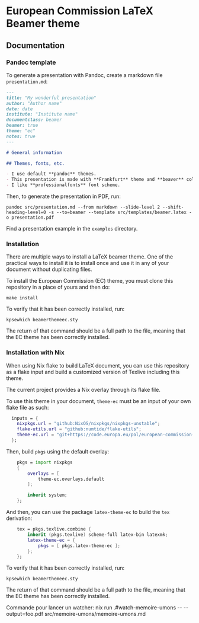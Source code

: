 # European Commission LaTeX Beamer theme

## Documentation

### Pandoc template

To generate a presentation with Pandoc, create a markdown file
`presentation.md`:

```markdown
---
title: "My wonderful presentation"
author: "Author name"
date: date
institute: "Institute name"
documentclass: beamer
beamer: true
theme: "ec"
notes: true
---

# General information

## Themes, fonts, etc.

- I use default **pandoc** themes.
- This presentation is made with **Frankfurt** theme and **beaver** color theme.
- I like **professionalfonts** font scheme.
```

Then, to generate the presentation in PDF, run:

```shell
pandoc src/presentation.md --from markdown --slide-level 2 --shift-heading-level=0 -s --to=beamer --template src/templates/beamer.latex -o presentation.pdf
```

Find a presentation example in the `examples` directory.

### Installation

There are multiple ways to install a LaTeX beamer theme. One of the practical
ways to install it is to install once and use it in any of your document without
duplicating files.

To install the European Commission (EC) theme, you must clone this repository
in a place of yours and then do:

```shell
make install
```

To verify that it has been correctly installed, run:

```shell
kpsewhich beamerthemeec.sty
```

The return of that command should be a full path to the file, meaning that the
EC theme has been correctly installed.

### Installation with Nix

When using Nix flake to build LaTeX document, you can use this repository as a
flake input and build a customized version of Texlive including this theme.

The current project provides a Nix overlay through its flake file.

To use this theme in your document, `theme-ec` must be an input of your own
flake file as such:

```nix
  inputs = {
    nixpkgs.url = "github:NixOS/nixpkgs/nixpkgs-unstable";
    flake-utils.url = "github:numtide/flake-utils";
    theme-ec.url = "git+https://code.europa.eu/pol/european-commission-latex-beamer-theme/";
  };
```

Then, build `pkgs` using the default overlay:

```nix
    pkgs = import nixpkgs
    {
        overlays = [
            theme-ec.overlays.default
        ];

        inherit system;
    };

```

And then, you can use the package `latex-theme-ec` to build the `tex`
derivation:

```nix
    tex = pkgs.texlive.combine {
        inherit (pkgs.texlive) scheme-full latex-bin latexmk;
        latex-theme-ec = {
            pkgs = [ pkgs.latex-theme-ec ];
        };
    };
```

To verify that it has been correctly installed, run:

```shell
kpsewhich beamerthemeec.sty
```

The return of that command should be a full path to the file, meaning that the
EC theme has been correctly installed.

Commande pour lancer un watcher:
nix run .#watch-memoire-umons -- --output=foo.pdf src/memoire-umons/memoire-umons.md
